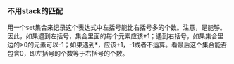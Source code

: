 ### 不用stack的匹配
用一个set集合来记录这个表达式中左括号能比右括号多的个数。注意，是能够。因此，如果遇到左括号，集合里面的每个元素应该+1；遇到右括号，如果集合里边的>0的元素可以-1；如果遇到*，应该+1，-1或者不运算。看最后这个集合能否包含0，即左括号的个数等于右括号的个数。